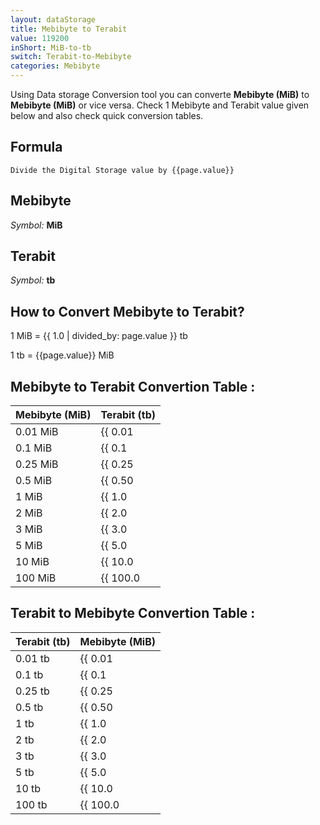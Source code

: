 ```yaml
---
layout: dataStorage
title: Mebibyte to Terabit
value: 119200
inShort: MiB-to-tb
switch: Terabit-to-Mebibyte
categories: Mebibyte
---
```


Using Data storage Conversion tool you can converte **Mebibyte (MiB)** to **Mebibyte (MiB)** or vice versa. Check 1 Mebibyte and Terabit value given below and also check quick conversion tables.

## Formula
`Divide the Digital Storage value by {{page.value}}`

## Mebibyte
*Symbol:* **MiB**

## Terabit
*Symbol:* **tb**

## How to Convert Mebibyte to Terabit?

1 MiB = {{ 1.0 | divided_by: page.value }} tb

1 tb = {{page.value}} MiB


## Mebibyte to Terabit Convertion Table :

| Mebibyte (MiB) | Terabit (tb) |
| ---- | ---- |
| 0.01 MiB | {{ 0.01 | divided_by: page.value }} tb |
| 0.1 MiB | {{ 0.1 | divided_by: page.value }} tb |
| 0.25 MiB | {{ 0.25 | divided_by: page.value }} tb |
| 0.5 MiB | {{ 0.50 | divided_by: page.value }} tb |
| 1 MiB | {{ 1.0 | divided_by: page.value }} tb |
| 2 MiB | {{ 2.0 | divided_by: page.value }} tb |
| 3 MiB | {{ 3.0 | divided_by: page.value }} tb |
| 5 MiB | {{ 5.0 | divided_by: page.value }} tb |
| 10 MiB | {{ 10.0 | divided_by: page.value }} tb |
| 100 MiB | {{ 100.0 | divided_by: page.value }} tb |

## Terabit to Mebibyte Convertion Table :

| Terabit (tb) | Mebibyte (MiB) |
| ---- | ---- |
| 0.01 tb | {{ 0.01 | times: page.value }} MiB |
| 0.1 tb | {{ 0.1 | times: page.value }} MiB |
| 0.25 tb | {{ 0.25 | times: page.value }} MiB |
| 0.5 tb | {{ 0.50 | times: page.value }} MiB |
| 1 tb | {{ 1.0 | times: page.value }} MiB |
| 2 tb | {{ 2.0 | times: page.value }} MiB |
| 3 tb | {{ 3.0 | times: page.value }} MiB |
| 5 tb | {{ 5.0 | times: page.value }} MiB |
| 10 tb | {{ 10.0 | times: page.value }} MiB |
| 100 tb | {{ 100.0 | times: page.value }} MiB |


<script>
document.getElementById('selectInput')[9].selected = true
document.getElementById('selectOutput')[14].selected = true
</script>
